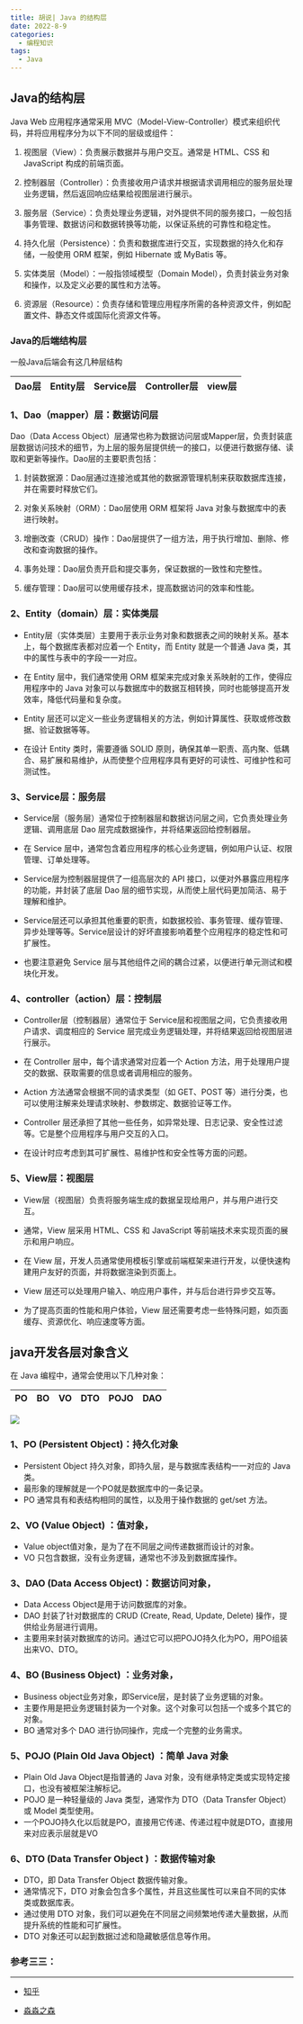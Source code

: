 ```yaml
---
title: 胡说| Java 的结构层
date: 2022-8-9
categories: 
  - 编程知识
tags: 
  - Java
---
```


## Java的结构层

Java Web 应用程序通常采用 MVC（Model-View-Controller）模式来组织代码，并将应用程序分为以下不同的层级或组件：

1. 视图层（View）：负责展示数据并与用户交互。通常是 HTML、CSS 和 JavaScript 构成的前端页面。

2. 控制器层（Controller）：负责接收用户请求并根据请求调用相应的服务层处理业务逻辑，然后返回响应结果给视图层进行展示。

3. 服务层（Service）：负责处理业务逻辑，对外提供不同的服务接口，一般包括事务管理、数据访问和数据转换等功能，以保证系统的可靠性和稳定性。

4. 持久化层（Persistence）：负责和数据库进行交互，实现数据的持久化和存储，一般使用 ORM 框架，例如 Hibernate 或 MyBatis 等。

5. 实体类层（Model）：一般指领域模型（Domain Model），负责封装业务对象和操作，以及定义必要的属性和方法等。

6. 资源层（Resource）：负责存储和管理应用程序所需的各种资源文件，例如配置文件、静态文件或国际化资源文件等。

### Java的后端结构层

一般Java后端会有这几种层结构

| **Dao**层 | **Entity**层 | **Service**层 | **Controller**层 | **view**层 |
| --------- | ------------ | ------------- | ---------------- | ---------- |

### 1、Dao（mapper）层：数据访问层

Dao（Data Access Object）层通常也称为数据访问层或Mapper层，负责封装底层数据访问技术的细节，为上层的服务层提供统一的接口，以便进行数据存储、读取和更新等操作。Dao层的主要职责包括：

1. 封装数据源：Dao层通过连接池或其他的数据源管理机制来获取数据库连接，并在需要时释放它们。

2. 对象关系映射（ORM）：Dao层使用 ORM 框架将 Java 对象与数据库中的表进行映射。

3. 增删改查（CRUD）操作：Dao层提供了一组方法，用于执行增加、删除、修改和查询数据的操作。

4. 事务处理：Dao层负责开启和提交事务，保证数据的一致性和完整性。

5. 缓存管理：Dao层可以使用缓存技术，提高数据访问的效率和性能。

### 2、Entity（domain）层：实体类层

- Entity层（实体类层）主要用于表示业务对象和数据表之间的映射关系。基本上，每个数据库表都对应着一个 Entity，而 Entity 就是一个普通 Java 类，其中的属性与表中的字段一一对应。

- 在 Entity 层中，我们通常使用 ORM 框架来完成对象关系映射的工作，使得应用程序中的 Java 对象可以与数据库中的数据互相转换，同时也能够提高开发效率，降低代码量和复杂度。

- Entity 层还可以定义一些业务逻辑相关的方法，例如计算属性、获取或修改数据、验证数据等等。

- 在设计 Entity 类时，需要遵循 SOLID 原则，确保其单一职责、高内聚、低耦合、易扩展和易维护，从而使整个应用程序具有更好的可读性、可维护性和可测试性。

### 3、Service层：服务层

- Service层（服务层）通常位于控制器层和数据访问层之间，它负责处理业务逻辑、调用底层 Dao 层完成数据操作，并将结果返回给控制器层。

- 在 Service 层中，通常包含着应用程序的核心业务逻辑，例如用户认证、权限管理、订单处理等。

- Service层为控制器层提供了一组高层次的 API 接口，以便对外暴露应用程序的功能，并封装了底层 Dao 层的细节实现，从而使上层代码更加简洁、易于理解和维护。

- Service层还可以承担其他重要的职责，如数据校验、事务管理、缓存管理、异步处理等等。Service层设计的好坏直接影响着整个应用程序的稳定性和可扩展性。

- 也要注意避免 Service 层与其他组件之间的耦合过紧，以便进行单元测试和模块化开发。

###  4、controller（action）层：控制层

- Controller层（控制器层）通常位于 Service层和视图层之间，它负责接收用户请求、调度相应的 Service 层完成业务逻辑处理，并将结果返回给视图层进行展示。

- 在 Controller 层中，每个请求通常对应着一个 Action 方法，用于处理用户提交的数据、获取需要的信息或者调用相应的服务。

- Action 方法通常会根据不同的请求类型（如 GET、POST 等）进行分类，也可以使用注解来处理请求映射、参数绑定、数据验证等工作。

- Controller 层还承担了其他一些任务，如异常处理、日志记录、安全性过滤等。它是整个应用程序与用户交互的入口。

- 在设计时应考虑到其可扩展性、易维护性和安全性等方面的问题。

### 5、View层：视图层

- View层（视图层）负责将服务端生成的数据呈现给用户，并与用户进行交互。

- 通常，View 层采用 HTML、CSS 和 JavaScript 等前端技术来实现页面的展示和用户响应。

- 在 View 层，开发人员通常使用模板引擎或前端框架来进行开发，以便快速构建用户友好的页面，并将数据渲染到页面上。

- View 层还可以处理用户输入、响应用户事件，并与后台进行异步交互等。

- 为了提高页面的性能和用户体验，View 层还需要考虑一些特殊问题，如页面缓存、资源优化、响应速度等方面。



## java开发各层对象含义

在 Java 编程中，通常会使用以下几种对象：

| PO   | BO   | VO   | DTO  | POJO | DAO  |
| ---- | ---- | ---- | ---- | ---- | ---- |

![](https://www.hualigs.cn/image/646e0b1b58388.jpg)



### 1、PO (Persistent Object)：持久化对象

- Persistent Object 持久对象，即持久层，是与数据库表结构一一对应的 Java 类。
- 最形象的理解就是一个PO就是数据库中的一条记录。
- PO 通常具有和表结构相同的属性，以及用于操作数据的 get/set 方法。

### 2、VO (Value Object) ：值对象，

- Value object值对象，是为了在不同层之间传递数据而设计的对象。
- VO 只包含数据，没有业务逻辑，通常也不涉及到数据库操作。

### 3、DAO (Data Access Object)：数据访问对象，

- Data Access Object是用于访问数据库的对象。
- DAO 封装了针对数据库的 CRUD (Create, Read, Update, Delete) 操作，提供给业务层进行调用。
- 主要用来封装对数据库的访问。通过它可以把POJO持久化为PO，用PO组装出来VO、DTO。

### 4、BO (Business Object) ：业务对象，

- Business object业务对象，即Service层，是封装了业务逻辑的对象。
- 主要作用是把业务逻辑封装为一个对象。这个对象可以包括一个或多个其它的对象。
- BO 通常对多个 DAO 进行协同操作，完成一个完整的业务需求。

### 5、POJO (Plain Old Java Object) ：简单 Java 对象

- Plain Old Java Object是指普通的 Java 对象，没有继承特定类或实现特定接口，也没有被框架注解标记。
- POJO 是一种轻量级的 Java 类型，通常作为 DTO（Data Transfer Object）或 Model 类型使用。
- 一个POJO持久化以后就是PO，直接用它传递、传递过程中就是DTO，直接用来对应表示层就是VO

### 6、DTO (Data Transfer Object ) ：数据传输对象

- DTO，即 Data Transfer Object 数据传输对象。
- 通常情况下，DTO 对象会包含多个属性，并且这些属性可以来自不同的实体类或数据库表。
- 通过使用 DTO 对象，我们可以避免在不同层之间频繁地传递大量数据，从而提升系统的性能和可扩展性。
- DTO 对象还可以起到数据过滤和隐藏敏感信息等作用。



### 参考三三：

---

- [知乎](https://zhuanlan.zhihu.com/p/95059739)

- [淼淼之森](https://www.cnblogs.com/mmzs/p/8185096.html#_label0_0) 